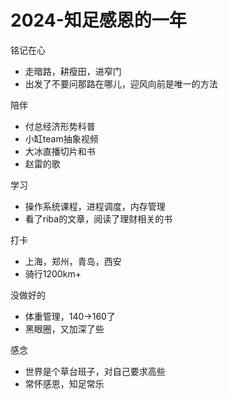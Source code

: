 # 2024-知足感恩的一年

铭记在心

- 走暗路，耕瘦田，进窄门
- 出发了不要问那路在哪儿，迎风向前是唯一的方法

陪伴

- 付总经济形势科普
- 小缸team抽象视频
- 大冰直播切片和书
- 赵雷的歌

学习

- 操作系统课程，进程调度，内存管理
- 看了riba的文章，阅读了理财相关的书

打卡

- 上海，郑州，青岛，西安
- 骑行1200km+

没做好的

- 体重管理，140->160了
- 黑眼圈，又加深了些

感念

- 世界是个草台班子，对自己要求高些
- 常怀感恩，知足常乐